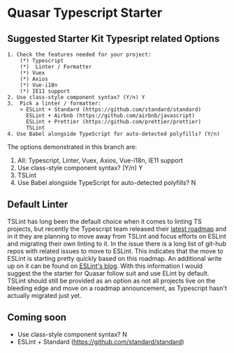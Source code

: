 # Quasar Typescript Starter

## Suggested Starter Kit Typesript related Options
```
1. Check the features needed for your project:
	(*) Typescript
	(*)  Linter / Formatter
	(*) Vuex
	(*) Axios
	(*) Vue-i18n
	(*) IE11 support
2. Use class-style component syntax? (Y/n) Y
3. 	Pick a linter / formatter:
	> ESLint + Standard (https://github.com/standard/standard)
	  ESLint + Airbnb (https://github.com/airbnb/javascript)
	  ESLint + Prettier (https://github.com/prettier/prettier)
	  TSLint
4. Use Babel alongside TypeScript for auto-detected polyfills? (Y/n)
```

The options demonstrated in this branch are:
1. All: Typescript, Linter, Vuex, Axios, Vue-i18n, IE11 support
2. Use class-style component syntax? (Y/n) Y
3. TSLint
4. Use Babel alongside TypeScript for auto-detected polyfills? N

## Default Linter
TSLint has long been the default choice when it comes to linting TS projects, but recently the Typescript team released their [latest roadmap](https://github.com/Microsoft/TypeScript/issues/29288) and in it they are planning to move away from TSLint and focus efforts on ESLint and migrating their own linting to it.  In the issue there is a long list of git-hub repos with related issues to move to ESLint.  This indicates that the move to ESLint is starting pretty quickly based on this roadmap.  An additional write up on it can be found on [ESLint's blog](https://eslint.org/blog/2019/01/future-typescript-eslint).  With this information I would suggest the the starter for Quasar follow suit and use ELint by default.  TSLint should still be provided as an option as not all projects live on the bleeding edge and move on a roadmap announcement, as Typescript hasn't actually migrated just yet.

## Coming soon
* Use class-style component syntax? N
* ESLint + Standard (https://github.com/standard/standard)
